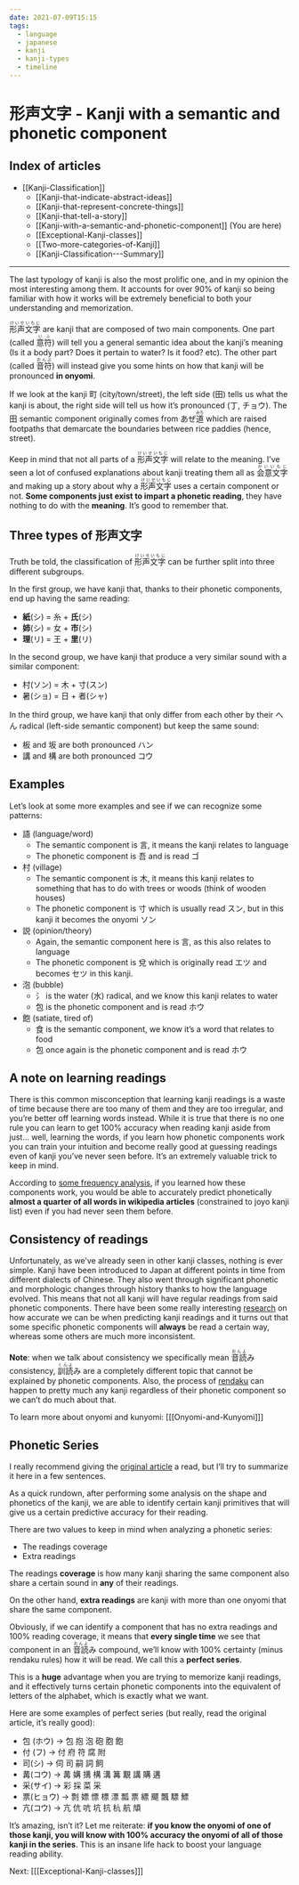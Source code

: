 ```yaml
---
date: 2021-07-09T15:15
tags:
  - language
  - japanese
  - kanji
  - kanji-types
  - timeline
---
```


# 形声文字 - Kanji with a semantic and phonetic component

## Index of articles

 * [[Kanji-Classification]]
   * [[Kanji-that-indicate-abstract-ideas]]
   * [[Kanji-that-represent-concrete-things]]
   * [[Kanji-that-tell-a-story]]
   * [[Kanji-with-a-semantic-and-phonetic-component]] (You are here)
   * [[Exceptional-Kanji-classes]]
   * [[Two-more-categories-of-Kanji]]
   * [[Kanji-Classification---Summary]]

---

The last typology of kanji is also the most prolific one, and in my opinion the
most interesting among them. It accounts for over 90% of kanji so being familiar
with how it works will be extremely beneficial to both your understanding and
memorization.

<ruby>形声文字<rt>けいせいもじ</rt></ruby> are kanji that are composed of two
main components. One part (called <ruby>意符<rt>いふ</rt></ruby>) will tell you
a general semantic idea about the kanji’s meaning (Is it a body part? Does it
pertain to water? Is it food? etc). The other part (called <ruby>音符<rt>おんぷ</rt></ruby>)
will instead give you some hints on how that kanji will be pronounced
**in onyomi**.

If we look at the kanji 町 (city/town/street), the left side (田) tells us what
the kanji is about, the right side will tell us how it’s pronounced (丁, チョウ).
The 田 semantic component originally comes from あぜ<ruby>道<rt>みち</rt></ruby>
which are raised footpaths that demarcate the boundaries between rice paddies
(hence, street).

Keep in mind that not all parts of a <ruby>形声文字<rt>けいせいもじ</rt></ruby>
will relate to the meaning. I’ve seen a lot of confused explanations about kanji
treating them all as <ruby>会意文字<rt>かいいもじ</rt></ruby> and making up a
story about why a <ruby>形声文字<rt>けいせいもじ</rt></ruby> uses a certain
component or not. **Some components just exist to impart a phonetic reading**,
they have nothing to do with the **meaning**. It’s good to remember that.

## Three types of 形声文字

Truth be told, the classification of <ruby>形声文字<rt>けいせいもじ</rt></ruby>
can be further split into three different subgroups.

In the first group, we have kanji that, thanks to their phonetic components,
end up having the same reading:
 * **紙**(シ) = 糸 + **氏**(シ)
 * **姉**(シ) = 女 + **市**(シ)
 * **理**(リ) = 王 + **里**(リ)

In the second group, we have kanji that produce a very similar sound with a
similar component:
 * 村(ソン) = 木 + 寸(スン)
 * 暑(ショ) = 日 + 者(シャ)

In the third group, we have kanji that only differ from each other by their へん
radical (left-side semantic component) but keep the same sound:
 * 板 and 坂 are both pronounced ハン
 * 講 and 構 are both pronounced コウ

## Examples

Let’s look at some more examples and see if we can recognize some patterns:
 * 語 (language/word)
   * The semantic component is 言, it means the kanji relates to language
   * The phonetic component is 吾 and is read ゴ
 * 村 (village)
   * The semantic component is 木, it means this kanji relates to something that
     has to do with trees or woods (think of wooden houses)
   * The phonetic component is 寸 which is usually read スン, but in this kanji
     it becomes the onyomi ソン
 * 説 (opinion/theory)
   * Again, the semantic component here is 言, as this also relates to language
   * The phonetic component is 兌 which is originally read エツ and becomes セツ
     in this kanji.
 * 泡 (bubble)
   * 氵 is the water (水) radical, and we know this kanji relates to water
   * 包 is the phonetic component and is read ホウ
 * 飽 (satiate, tired of)
   * 食 is the semantic component, we know it’s a word  that relates to food
   * 包 once again is the phonetic component and is read ホウ

## A note on learning readings

There is this common misconception that learning kanji readings is a waste of
time because there are too many of them and they are too irregular, and you’re
better off learning words instead. While it is true that there is no one rule
you can learn to get 100% accuracy when reading kanji aside from just… well,
learning the words, if you learn how phonetic components work you can train your
intuition and become really good at guessing readings even of kanji you’ve never
seen before. It’s an extremely valuable trick to keep in mind.

According to [some frequency analysis](https://archive.is/f4ww4#comment-20934),
if you learned how these components work, you would be able to accurately predict
phonetically **almost a quarter of all words in wikipedia articles** (constrained
to joyo kanji list) even if you had never seen them before.

## Consistency of readings

Unfortunately, as we’ve already seen in other kanji classes, nothing is ever
simple. Kanji have been introduced to Japan at different points in time from
different dialects of Chinese. They also went through significant phonetic and
morphologic changes through history thanks to how the language evolved. This
means that not all kanji will have regular readings from said phonetic components.
There have been some really interesting [research](https://archive.is/f4ww4)
on how accurate we can be when predicting kanji readings and it turns out that
some specific phonetic components will **always** be read a certain way, whereas
some others are much more inconsistent.

**Note**: when we talk about consistency we specifically mean <ruby>音読<rt>おんよ</rt>み</ruby>
consistency, <ruby>訓読<rt>くんよ</rt>み</ruby> are a completely different
topic that cannot be explained by phonetic components. Also, the process of [rendaku](https://www.tofugu.com/japanese/rendaku/)
can happen to pretty much any kanji regardless of their phonetic component so we
can’t do much about that.

To learn more about onyomi and kunyomi: [[[Onyomi-and-Kunyomi]]]

## Phonetic Series

I really recommend giving the [original article](https://archive.is/f4ww4)
a read, but I’ll try to summarize it here in a few sentences.

As a quick rundown, after performing some analysis on the shape and phonetics of
the kanji, we are able to identify certain kanji primitives that will give us a
certain predictive accuracy for their reading.

There are two values to keep in mind when analyzing a phonetic series:
 * The readings coverage
 * Extra readings

The readings **coverage** is how many kanji sharing the same component also
share a certain sound in **any** of their readings.

On the other hand, **extra readings** are kanji with more than one onyomi that
share the same component.

Obviously, if we can identify a component that has no extra readings and 100%
reading coverage, it means that **every single time** we see that component in
an <ruby>音読<rt>おんよ</rt></ruby>み compound, we’ll know with 100% certainty
(minus rendaku rules) how it will be read. We call this a **perfect series**.

This is a **huge** advantage when you are trying to memorize kanji readings,
and it effectively turns certain phonetic components into the equivalent of
letters of the alphabet, which is exactly what we want.

Here are some examples of perfect series (but really, read the original article,
it’s really good):

 * 包 (ホウ) → 包 抱 泡 砲 胞 飽
 * 付 (フ) → 付 府 符 腐 附
 * 司(シ) → 伺 司 嗣 詞 飼
 * 冓(コウ) → 冓 媾 搆 構 溝 篝 覯 講 購 遘
 * 采(サイ) → 彩 採 菜 采
 * 票(ヒョウ) → 剽 嫖 慓 標 漂 瓢 票 縹 飃 飄 驃 鰾
 * 亢(コウ) → 亢 伉 吭 坑 抗 杭 航 頏

It’s amazing, isn’t it? Let me reiterate: **if you know the onyomi of one of**
**those kanji, you will know with 100% accuracy the onyomi of all of those kanji in the series**.
This is an insane life hack to boost your language reading ability.

Next: [[[Exceptional-Kanji-classes]]]

